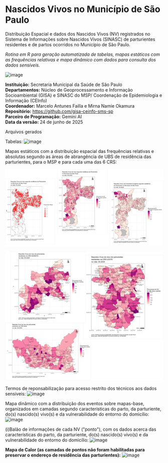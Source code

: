 # Nascidos Vivos no Município de São Paulo

Distribuição Espacial e dados dos Nascidos Vivos (NV) registrados no Sistema de Informações sobre Nascidos Vivos (SINASC) de parturientes residentes e de partos ocorridos no Município de São Paulo.

*Rotina em R para geração automatizada de tabelas, mapas estáticos com as frequências relativas e mapa dinâmico com dados para consulta dos dados sensíveis.*
 

![image](https://github.com/user-attachments/assets/a636aeb5-9a0a-4d3e-bc18-7c35a4595516)


**Instituição:** Secretaria Municipal da Saúde de São Paulo\
**Departamentos:** Núcleo de Geoprocessamento e Informação Socioambiental (GISA) e SINASC do MSP/ Coordenação de Epidemiologia e Informação (CEInfo)\
**Coordenador:** Marcelo Antunes Failla e Mirna Namie Okamura\
**Repositório:** https://github.com/gisa-ceinfo-sms-sp \
**Parceiro de Programação:** Gemini AI\
**Data da versão:** 24 de junho de 2025

Arquivos gerados

Tabelas:
![image](https://github.com/user-attachments/assets/bb43e79d-508e-4697-bf2f-71e451b2806e)

Mapas estáticos com a distribuição espacial das frequências relativas e absolutas segundo as áreas de abrangência de UBS de residência das parturientes, para o MSP e para cada uma das 6 CRS:

![image](https://raw.githubusercontent.com/gisa-ceinfo-sms-sp/dados/refs/heads/main/imagens_mapas_mensais_nv_rnrisco_aaubs_msp.png)

![image](https://raw.githubusercontent.com/gisa-ceinfo-sms-sp/dados/refs/heads/main/imagens_mapas_mensais_nv_rnrisco_aaubs_crs.png)


Termos de reponsabilização para acesso restrito dos técnicos aos dados sensíveis:
![image](https://github.com/user-attachments/assets/bc61fc51-58fd-4f84-a2ea-5e6ca70106d8)

Mapa dinâmico com a distribuição dos eventos sobre mapas-base, organizados em camadas segundo características do parto, da parturiente, do(s) nascido(s) vivo(s) e da vulnerabilidade do entorno do domicílio:
![image](https://github.com/user-attachments/assets/93411f1b-5d2b-4caa-9efb-fd66550d6353)

(i)Balão de informações de cada NV ("ponto"), com os dados acerca das características do parto, da parturiente, do(s) nascido(s) vivo(s) e da vulnerabilidade do entorno do domicílio:
![image](https://github.com/user-attachments/assets/137facca-ac53-4de3-8f26-842765b324f1)

**Mapa de Calor (as camadas  de pontos não foram habilitadas para preservar o endereço de residência das parturientes):**
![image](https://github.com/user-attachments/assets/f3889b92-5c6b-42f7-992c-5098e948395a)



